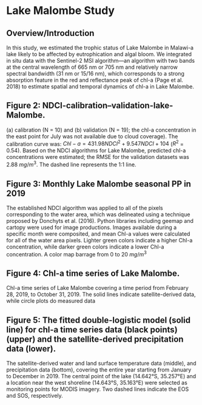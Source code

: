 # Lake Malombe Study

## Overview/Introduction
In this study, we estimated the trophic status of Lake Malombe in Malawi-a lake likely to be
affected by eutrophication and algal bloom. We integrated in situ data with the Sentinel-2 MSI algorithm—an algorithm with two bands at the central wavelength of 665 nm or 705 nm and relatively narrow spectral bandwidth (31 nm or 15/16 nm), which corresponds to a strong absorption feature in the red and reflectance peak of chl-a (Page et al. 2018) to estimate spatial and temporal dynamics of chl-a in Lake Malombe.

## Figure 2: NDCI-calibration–validation-lake-Malombe.
(a) calibration (N = 10) and (b) validation (N = 19); the chl-a concentration in the east point for July was not available due to cloud coverage). The calibration curve was: $Cℎl-a = 431.98 NDCI^2 + 9.547 NDCI + 104$ ($R^2$ = 0.54). Based on the NDCI algorithms for Lake Malombe, predicted chl-a concentrations were estimated; the RMSE for the validation datasets was 2.88 $mg/m^3$. The dashed line represents the 1:1 line.


## Figure 3: Monthly Lake Malombe seasonal PP in 2019
The established NDCI algorithm was applied to all of the pixels corresponding to the water area, which was delineated using a technique proposed by Donchyts et al. (2016). Python libraries including geemap and cartopy were used for image productions. Images available during a specific month were composited, and mean Chl-a values were calculated for all of the water area pixels. Lighter green colors indicate a higher Chl-a concentration, while darker green colors indicate a lower Chl-a concentration. A color map barrage from 0 to 20 $mg/m^3$

## Figure 4: Chl-a time series of Lake Malombe.
Chl-a time series of Lake Malombe covering a time period from February 28, 2019,
to October 31, 2019. The solid lines indicate satellite-derived data, while circle plots do measured data

## Figure 5: The fitted double-logistic model (solid line) for chl-a time series data (black points) (upper) and the satellite-derived precipitation data (lower). 
The satellite-derived water and land surface temperature data
(middle), and precipitation data (bottom), covering the entire year starting from January to December in 2019. The central point of the lake (14.642°S, 35.257°E) and a location near the west shoreline (14.643°S, 35.163°E) were selected as monitoring points for MODIS imagery. Two dashed lines indicate the EOS and SOS, respectively.


